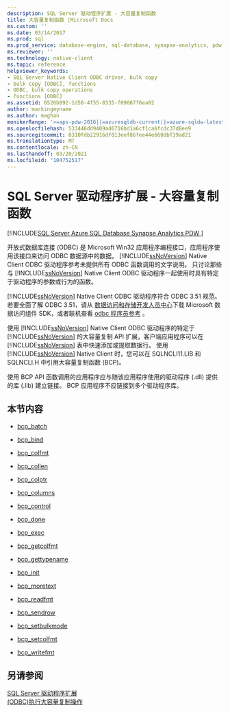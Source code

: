 ```yaml
---
description: SQL Server 驱动程序扩展 - 大容量复制函数
title: 大容量复制函数 |Microsoft Docs
ms.custom: ''
ms.date: 03/14/2017
ms.prod: sql
ms.prod_service: database-engine, sql-database, synapse-analytics, pdw
ms.reviewer: ''
ms.technology: native-client
ms.topic: reference
helpviewer_keywords:
- SQL Server Native Client ODBC driver, bulk copy
- bulk copy [ODBC], functions
- ODBC, bulk copy operations
- functions [ODBC]
ms.assetid: 6526b892-1d58-4f55-8335-f09887f6ea02
author: markingmyname
ms.author: maghan
monikerRange: '>=aps-pdw-2016||=azuresqldb-current||=azure-sqldw-latest||>=sql-server-2016||>=sql-server-linux-2017||=azuresqldb-mi-current'
ms.openlocfilehash: 533446dd9409ad6716bd1a6cf1ca6fcdc37d8ee9
ms.sourcegitcommit: 0310fdb22916df013eef86fee44e660dbf39ad21
ms.translationtype: MT
ms.contentlocale: zh-CN
ms.lasthandoff: 03/20/2021
ms.locfileid: "104752517"
---
```

# <a name="sql-server-driver-extensions---bulk-copy-functions"></a>SQL Server 驱动程序扩展 - 大容量复制函数
[!INCLUDE[SQL Server Azure SQL Database Synapse Analytics PDW ](../../includes/applies-to-version/sql-asdb-asdbmi-asa-pdw.md)]

  开放式数据库连接 (ODBC) 是 Microsoft Win32 应用程序编程接口，应用程序使用该接口来访问 ODBC 数据源中的数据。 [!INCLUDE[ssNoVersion](../../includes/ssnoversion-md.md)] Native Client ODBC 驱动程序参考未提供所有 ODBC 函数调用的文字说明。 只讨论那些与 [!INCLUDE[ssNoVersion](../../includes/ssnoversion-md.md)] Native Client ODBC 驱动程序一起使用时具有特定于驱动程序的参数或行为的函数。  
  
 [!INCLUDE[ssNoVersion](../../includes/ssnoversion-md.md)] Native Client ODBC 驱动程序符合 ODBC 3.51 规范。 若要全面了解 ODBC 3.51，请从 [数据访问和存储开发人员中心](https://go.microsoft.com/fwlink?linkid=4173)下载 Microsoft 数据访问组件 SDK，或者联机查看 [odbc 程序员参考](../../odbc/reference/odbc-programmer-s-reference.md) 。  
 
 使用 [!INCLUDE[ssNoVersion](../../includes/ssnoversion-md.md)] Native Client ODBC 驱动程序的特定于 [!INCLUDE[ssNoVersion](../../includes/ssnoversion-md.md)] 的大容量复制 API 扩展，客户端应用程序可以在 [!INCLUDE[ssNoVersion](../../includes/ssnoversion-md.md)] 表中快速添加或提取数据行。  使用 [!INCLUDE[ssNoVersion](../../includes/ssnoversion-md.md)] Native Client 时，您可以在 SQLNCLI11.LIB 和 SQLNCLI.H 中引用大容量复制函数 (BCP)。  
  
 使用 BCP API 函数调用的应用程序应与随该应用程序使用的驱动程序 (.dll) 提供的库 (.lib) 建立链接。 BCP 应用程序不应链接到多个驱动程序库。  
  
## <a name="in-this-section"></a>本节内容  
  
-   [bcp_batch](../../relational-databases/native-client-odbc-extensions-bulk-copy-functions/bcp-batch.md)  
  
-   [bcp_bind](../../relational-databases/native-client-odbc-extensions-bulk-copy-functions/bcp-bind.md)  
  
-   [bcp_colfmt](../../relational-databases/native-client-odbc-extensions-bulk-copy-functions/bcp-colfmt.md)  
  
-   [bcp_collen](../../relational-databases/native-client-odbc-extensions-bulk-copy-functions/bcp-collen.md)  
  
-   [bcp_colptr](../../relational-databases/native-client-odbc-extensions-bulk-copy-functions/bcp-colptr.md)  
  
-   [bcp_columns](../../relational-databases/native-client-odbc-extensions-bulk-copy-functions/bcp-columns.md)  
  
-   [bcp_control](../../relational-databases/native-client-odbc-extensions-bulk-copy-functions/bcp-control.md)  
  
-   [bcp_done](../../relational-databases/native-client-odbc-extensions-bulk-copy-functions/bcp-done.md)  
  
-   [bcp_exec](../../relational-databases/native-client-odbc-extensions-bulk-copy-functions/bcp-exec.md)  
  
-   [bcp_getcolfmt](../../relational-databases/native-client-odbc-extensions-bulk-copy-functions/bcp-getcolfmt.md)  
  
-   [bcp_gettypename](../../relational-databases/native-client-odbc-extensions-bulk-copy-functions/bcp-gettypename.md)  
  
-   [bcp_init](../../relational-databases/native-client-odbc-extensions-bulk-copy-functions/bcp-init.md)  
  
-   [bcp_moretext](../../relational-databases/native-client-odbc-extensions-bulk-copy-functions/bcp-moretext.md)  
  
-   [bcp_readfmt](../../relational-databases/native-client-odbc-extensions-bulk-copy-functions/bcp-readfmt.md)  
  
-   [bcp_sendrow](../../relational-databases/native-client-odbc-extensions-bulk-copy-functions/bcp-sendrow.md)  
  
-   [bcp_setbulkmode](../../relational-databases/native-client-odbc-extensions-bulk-copy-functions/bcp-setbulkmode.md)  
  
-   [bcp_setcolfmt](../../relational-databases/native-client-odbc-extensions-bulk-copy-functions/bcp-setcolfmt.md)  
  
-   [bcp_writefmt](../../relational-databases/native-client-odbc-extensions-bulk-copy-functions/bcp-writefmt.md)  
  
## <a name="see-also"></a>另请参阅  
 [SQL Server 驱动程序扩展]()   
 [&#40;ODBC&#41;执行大容量复制操作 ](../../relational-databases/native-client-odbc-bulk-copy-operations/performing-bulk-copy-operations-odbc.md)  
  
